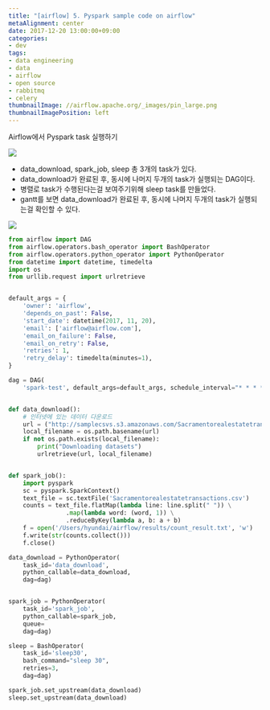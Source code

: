 ```yaml
---
title: "[airflow] 5. Pyspark sample code on airflow"
metaAlignment: center
date: 2017-12-20 13:00:00+09:00
categories:
- dev
tags:
- data engineering
- data
- airflow
- open source
- rabbitmq
- celery
thumbnailImage: //airflow.apache.org/_images/pin_large.png
thumbnailImagePosition: left
---
```


Airflow에서 Pyspark task 실행하기

<!--more-->

<!--toc-->

![](https://i.imgur.com/SScKfEF.png)

- data_download, spark_job, sleep 총 3개의 task가 있다.
- data_download가 완료된 후, 동시에 나머지 두개의 task가 실행되는 DAG이다.
- 병렬로 task가 수행된다는걸 보여주기위해 sleep task를 만들었다.
- gantt를 보면 data_download가 완료된 후, 동시에 나머지 두개의 task가 실행되는걸 확인할 수 있다.

![](https://i.imgur.com/53hblz1.png)

```py
from airflow import DAG
from airflow.operators.bash_operator import BashOperator
from airflow.operators.python_operator import PythonOperator
from datetime import datetime, timedelta
import os
from urllib.request import urlretrieve


default_args = {
    'owner': 'airflow',
    'depends_on_past': False,
    'start_date': datetime(2017, 11, 20),
    'email': ['airflow@airflow.com'],
    'email_on_failure': False,
    'email_on_retry': False,
    'retries': 1,
    'retry_delay': timedelta(minutes=1),
}

dag = DAG(
    'spark-test', default_args=default_args, schedule_interval="* * * * *")


def data_download():
    # 인터넷에 있는 데이터 다운로드
    url = ("http://samplecsvs.s3.amazonaws.com/Sacramentorealestatetransactions.csv")    
    local_filename = os.path.basename(url)
    if not os.path.exists(local_filename):
        print("Downloading datasets")
        urlretrieve(url, local_filename)


def spark_job():
    import pyspark
    sc = pyspark.SparkContext()
    text_file = sc.textFile('Sacramentorealestatetransactions.csv')
    counts = text_file.flatMap(lambda line: line.split(" ")) \
                .map(lambda word: (word, 1)) \
                .reduceByKey(lambda a, b: a + b)
    f = open('/Users/hyundai/airflow/results/count_result.txt', 'w')
    f.write(str(counts.collect()))
    f.close()

data_download = PythonOperator(
    task_id='data_download',
    python_callable=data_download,
    dag=dag)


spark_job = PythonOperator(
    task_id='spark_job',
    python_callable=spark_job,
    queue=
    dag=dag)

sleep = BashOperator(
    task_id='sleep30',
    bash_command="sleep 30",
    retries=3,
    dag=dag)

spark_job.set_upstream(data_download)
sleep.set_upstream(data_download)
```